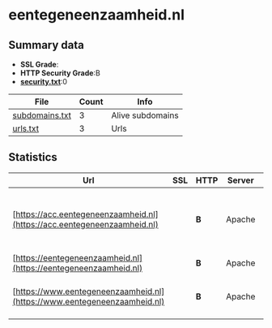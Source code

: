

# eentegeneenzaamheid.nl
## Summary data


 - **SSL Grade**:
 - **HTTP Security Grade**:B
 - **[security.txt](https://www.digitaleoverheid.nl/nieuws/standaard-security-txt-nu-verplicht-voor-overheid/)**:0


| File       | Count | Info |
|------------|-------|------|
|[subdomains.txt](/data/eentegeneenzaamheid.nl/subdomains.txt)|3|Alive subdomains|
|[urls.txt](/data/eentegeneenzaamheid.nl/urls.txt)|3|Urls|


## Statistics


| Url | SSL | HTTP | Server | Cookie | HSTS | CORS | CTO | CSP | XFO | XXP | RP |FP| Tech |Title |
|--------|-------|-------|------|------|------|------|------|------|------|------|------|------|------|------|
|[https://acc.eentegeneenzaamheid.nl](https://acc.eentegeneenzaamheid.nl)| | **B**|Apache| |:white_check_mark: | | | | :white_check_mark: | | :white_check_mark: | |Apache HTTP Server HSTS MySQL PHP WordPress:6.3.5 Yoast SEO:19.13|Home - Een tegen...|
|[https://eentegeneenzaamheid.nl](https://eentegeneenzaamheid.nl)| | **B**|Apache| |:white_check_mark: | | | | :white_check_mark: | | :white_check_mark: | |Apache HTTP Server HSTS||
|[https://www.eentegeneenzaamheid.nl](https://www.eentegeneenzaamheid.nl)| | **B**|Apache| |:white_check_mark: | | | | :white_check_mark: | | :white_check_mark: | |Apache HTTP Server HSTS MySQL PHP WordPress:6.3.5|Een tegen eenzaa...|



